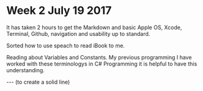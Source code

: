 # Week 2 July 19 2017

It has taken 2 hours to get the Markdown and basic Apple OS, Xcode, Terminal, Github, navigation and usability up to standard.  

Sorted how to use speach to read iBook to me.  

Reading about Variables and Constants.  My previous programming I have worked with these terminologys in C# Programming it is helpful to have this understanding.

--- (to create a solid line)